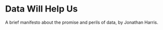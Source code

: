Data Will Help Us
=================

A brief manifesto about the promise and perils of data, by Jonathan Harris.
